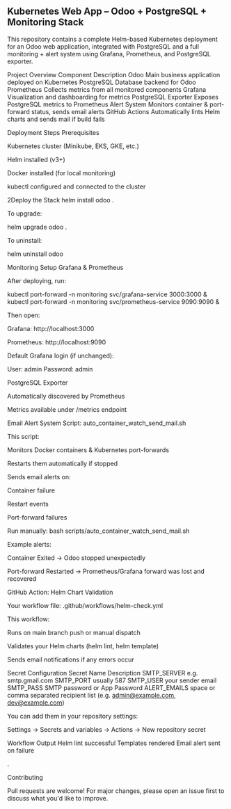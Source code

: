 Kubernetes Web App – Odoo + PostgreSQL + Monitoring Stack
-------------------------------------------------------------

This repository contains a complete Helm-based Kubernetes deployment for an Odoo web application, integrated with PostgreSQL and a full monitoring + alert system using Grafana, Prometheus, and PostgreSQL exporter.

Project Overview
Component	Description
Odoo	Main business application deployed on Kubernetes
PostgreSQL	Database backend for Odoo
Prometheus	Collects metrics from all monitored components
Grafana	Visualization and dashboarding for metrics
PostgreSQL Exporter	Exposes PostgreSQL metrics to Prometheus
Alert System	Monitors container & port-forward status, sends email alerts
GitHub Actions	Automatically lints Helm charts and sends mail if build fails

Deployment Steps
Prerequisites

Kubernetes cluster (Minikube, EKS, GKE, etc.)

Helm installed (v3+)

Docker installed (for local monitoring)

kubectl configured and connected to the cluster

2️Deploy the Stack
helm install odoo .


To upgrade:

helm upgrade odoo .


To uninstall:

helm uninstall odoo

Monitoring Setup
Grafana & Prometheus

After deploying, run:

kubectl port-forward -n monitoring svc/grafana-service 3000:3000 &
kubectl port-forward -n monitoring svc/prometheus-service 9090:9090 &


Then open:

Grafana: http://localhost:3000

Prometheus: http://localhost:9090

Default Grafana login (if unchanged):

User: admin
Password: admin

PostgreSQL Exporter

Automatically discovered by Prometheus

Metrics available under /metrics endpoint

Email Alert System
Script: auto_container_watch_send_mail.sh

This script:

Monitors Docker containers & Kubernetes port-forwards

Restarts them automatically if stopped

Sends email alerts on:

Container failure

Restart events

Port-forward failures

Run manually:
bash scripts/auto_container_watch_send_mail.sh

Example alerts:

Container Exited → Odoo stopped unexpectedly

Port-forward Restarted → Prometheus/Grafana forward was lost and recovered

GitHub Action: Helm Chart Validation

Your workflow file: .github/workflows/helm-check.yml

This workflow:

Runs on main branch push or manual dispatch

Validates your Helm charts (helm lint, helm template)

Sends email notifications if any errors occur

Secret Configuration
Secret Name	Description
SMTP_SERVER	e.g. smtp.gmail.com
SMTP_PORT	usually 587
SMTP_USER	your sender email
SMTP_PASS	SMTP password or App Password
ALERT_EMAILS	space or comma separated recipient list (e.g. admin@example.com, dev@example.com)

You can add them in your repository settings:

Settings → Secrets and variables → Actions → New repository secret

Workflow Output
Helm lint successful
Templates rendered
Email alert sent on failure

.

Contributing

Pull requests are welcome!
For major changes, please open an issue first to discuss what you'd like to improve.
